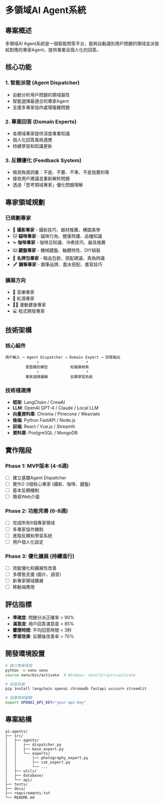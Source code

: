 # 多領域AI Agent系統

## 專案概述

多領域AI Agent系統是一個智能問答平台，能夠自動識別用戶問題的領域並派發給對應的專家Agent，提供專業且個人化的回答。

## 核心功能

### 1. 智能派發 (Agent Dispatcher)

- 自動分析用戶問題的領域屬性
- 智能選擇最適合的專家Agent
- 支援多專家協作處理複雜問題

### 2. 專業回答 (Domain Experts)

- 各領域專家提供深度專業知識
- 個人化回答風格適應
- 持續學習和知識更新

### 3. 反饋優化 (Feedback System)

- 檢測負面詞彙：不是、不要、不準、不是我要的等
- 接收用戶建議並重新解析問題
- 透過「思考領域專家」優化問題理解

## 專家領域規劃

### 已規劃專家

- 📸 **攝影專家** - 攝影技巧、器材推薦、構圖美學
- 🐱 **貓咪專家** - 貓咪行為、健康照護、品種知識
- ☕ **咖啡專家** - 咖啡豆知識、沖煮技巧、器具推薦
- ⌨️ **鍵盤專家** - 機械鍵盤、軸體特性、DIY組裝
- 👜 **名牌包專家** - 精品包款、搭配建議、真偽辨識
- 🖋️ **鋼筆專家** - 鋼筆品牌、墨水搭配、書寫技巧

### 擴展方向

- 🎵 音樂專家
- 🍷 紅酒專家
- 🏃‍♂️ 運動健身專家
- 💻 程式開發專家

## 技術架構

### 核心組件

```text
用戶輸入 → Agent Dispatcher → Domain Expert → 回答輸出
              ↓                     ↑
         意圖識別模型          知識庫檢索
              ↓                     ↑
         專家選擇邏輯          反饋學習系統
```

### 技術棧選擇

- **框架**: LangChain / CrewAI
- **LLM**: OpenAI GPT-4 / Claude / Local LLM
- **向量資料庫**: Chroma / Pinecone / Weaviate
- **後端**: Python FastAPI / Node.js
- **前端**: React / Vue.js / Streamlit
- **資料庫**: PostgreSQL / MongoDB

## 實作階段

### Phase 1: MVP版本 (4-6週)

- [ ] 建立基礎Agent Dispatcher
- [ ] 實作2-3個核心專家 (攝影、咖啡、鍵盤)
- [ ] 基本反饋機制
- [ ] 簡易Web介面

### Phase 2: 功能完善 (6-8週)

- [ ] 完成所有6個專家領域
- [ ] 多專家協作機制
- [ ] 進階反饋和學習系統
- [ ] 用戶個人化設定

### Phase 3: 優化擴展 (持續進行)

- [ ] 效能優化和擴展性改善
- [ ] 多模態支援 (圖片、語音)
- [ ] 新專家領域擴展
- [ ] 移動端應用

## 評估指標

- **準確度**: 問題分派正確率 > 90%
- **滿意度**: 用戶回答滿意度 > 85%
- **響應時間**: 平均回答時間 < 3秒
- **學習效果**: 反饋後改善率 > 70%

## 開發環境設置

```bash
# 建立專案環境
python -m venv venv
source venv/bin/activate  # Windows: venv\Scripts\activate

# 安裝依賴
pip install langchain openai chromadb fastapi uvicorn streamlit

# 設置環境變數
export OPENAI_API_KEY="your-api-key"
```

## 專案結構

```text
ai-agents/
├── src/
│   ├── agents/
│   │   ├── dispatcher.py
│   │   ├── base_expert.py
│   │   └── experts/
│   │       ├── photography_expert.py
│   │       ├── cat_expert.py
│   │       └── ...
│   ├── utils/
│   ├── database/
│   └── api/
├── tests/
├── docs/
├── requirements.txt
└── README.md
```